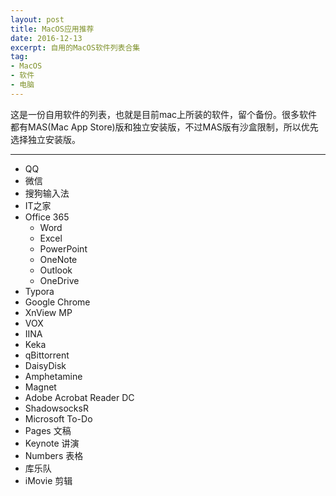 ```yaml
---
layout: post
title: MacOS应用推荐
date: 2016-12-13
excerpt: 自用的MacOS软件列表合集
tag: 
- MacOS
- 软件
- 电脑
---
```


这是一份自用软件的列表，也就是目前mac上所装的软件，留个备份。很多软件都有MAS(Mac App Store)版和独立安装版，不过MAS版有沙盒限制，所以优先选择独立安装版。

---

- QQ
- 微信
- 搜狗输入法
- IT之家
- Office 365
  - Word
  - Excel
  - PowerPoint
  - OneNote
  - Outlook
  - OneDrive
- Typora
- Google Chrome
- XnView MP
- VOX
- IINA
- Keka
- qBittorrent
- DaisyDisk
- Amphetamine
- Magnet
- Adobe Acrobat Reader DC
- ShadowsocksR
- Microsoft To-Do
- Pages 文稿
- Keynote 讲演
- Numbers 表格
- 库乐队
- iMovie 剪辑